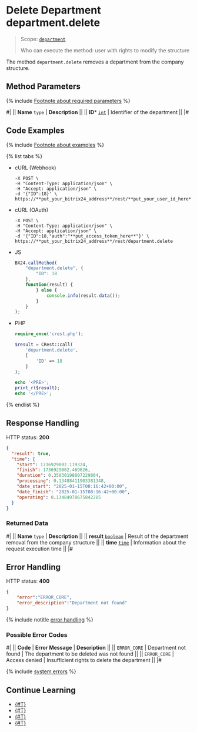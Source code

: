 # Delete Department department.delete

> Scope: [`department`](../scopes/permissions.md)
>
> Who can execute the method: user with rights to modify the structure

The method `department.delete` removes a department from the company structure.

## Method Parameters

{% include [Footnote about required parameters](../../_includes/required.md) %}

#|
|| **Name**
`type` | **Description** ||
|| **ID***
[`int`](../data-types.md) | Identifier of the department ||
|#

## Code Examples

{% include [Footnote about examples](../../_includes/examples.md) %}

{% list tabs %}

- cURL (Webhook)

    ```curl
    -X POST \
    -H "Content-Type: application/json" \
    -H "Accept: application/json" \
    -d '{"ID":18}' \
    https://**put_your_bitrix24_address**/rest/**put_your_user_id_here**/**put_your_webhook_here**/department.delete
    ```

- cURL (OAuth)

    ```curl
    -X POST \
    -H "Content-Type: application/json" \
    -H "Accept: application/json" \
    -d '{"ID":18,"auth":"**put_access_token_here**"}' \
    https://**put_your_bitrix24_address**/rest/department.delete
    ```

- JS

    ```js
    BX24.callMethod(
        "department.delete", {
            "ID": 18
        },
        function(result) {
            } else {
                console.info(result.data());
            }
        }
    );
    ```

- PHP

    ```php
    require_once('crest.php');

    $result = CRest::call(
        'department.delete',
        [
            'ID' => 18
        ]
    );

    echo '<PRE>';
    print_r($result);
    echo '</PRE>';
    ```

{% endlist %}

## Response Handling

HTTP status: **200**

```json
{
  "result": true,
  "time": {
    "start": 1736929002.119324,
    "finish": 1736929002.469626,
    "duration": 0.35030198097229004,
    "processing": 0.13488411903381348,
    "date_start": "2025-01-15T08:16:42+00:00",
    "date_finish": "2025-01-15T08:16:42+00:00",
    "operating": 0.13484978675842285
  }
}
```

### Returned Data

#|
|| **Name**
`type` | **Description** ||
|| **result**
[`boolean`](../data-types.md) | Result of the department removal from the company structure ||
|| **time**
[`time`](../data-types.md) | Information about the request execution time ||
|#

## Error Handling

HTTP status: **400**

```json
{
    "error":"ERROR_CORE",
    "error_description":"Department not found"
}
```

{% include notitle [error handling](../../_includes/error-info.md) %}

### Possible Error Codes

#|
|| **Code** | **Error Message** | **Description** ||
|| `ERROR_CORE` | Department not found | The department to be deleted was not found ||
|| `ERROR_CORE` | Access denied | Insufficient rights to delete the department ||
|#

{% include [system errors](../../_includes/system-errors.md) %}

## Continue Learning 

- [{#T}](./department-add.md)
- [{#T}](./department-update.md)
- [{#T}](./department-get.md)
- [{#T}](./department-fields.md)
